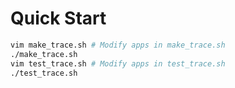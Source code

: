 # Quick Start
```bash
vim make_trace.sh # Modify apps in make_trace.sh
./make_trace.sh
vim test_trace.sh # Modify apps in test_trace.sh
./test_trace.sh
```